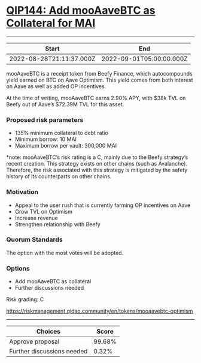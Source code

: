 
# [QIP144: Add mooAaveBTC as Collateral for MAI](https://snapshot.org/#/qidao.eth/proposal/0x7cc75541cf15a0420cb4acd44a194e20edcc83fc92b22e69abfba9a2f012edcf)

---
| Start | End |
| --- | --- |
| 2022-08-28T21:11:37.000Z | 2022-09-01T05:00:00.000Z |


mooAaveBTC is a receipt token from Beefy Finance, which autocompounds yield earned on BTC on Aave Optimism. This yield comes from both interest on Aave as well as added OP incentives.

At the time of writing, mooAaveBTC earns 2.90% APY, with $38k TVL on Beefy out of Aave’s $72.39M TVL for this asset.

### Proposed risk parameters

* 135% minimum collateral to debt ratio
* Minimum borrow: 10 MAI
* Maximum borrow per vault: 300,000 MAI

*note: mooAaveBTC’s risk rating is a C, mainly due to the Beefy strategy’s recent creation. This strategy exists on other chains (such as Avalanche). Therefore, the risk associated with this strategy is mitigated by the safety history of its counterparts on other chains.

### Motivation

* Appeal to the user rush that is currently farming OP incentives on Aave
* Grow TVL on Optimism
* Increase revenue
* Strengthen relationship with Beefy

### Quorum Standards

The option with the most votes will be adopted.

### Options

* Add mooAaveBTC as collateral
* Further discussions needed

Risk grading: C

https://riskmanagement.qidao.community/en/tokens/mooaavebtc-optimism

---
| Choices | Score |
| --- | --- |
| Approve proposal | 99.68% |
| Further discussions needed | 0.32% |

